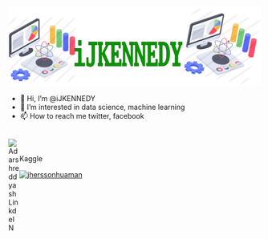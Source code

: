 ![](logojk1.png)

- 👋 Hi, I’m @iJKENNEDY
- 👀 I’m interested in data science, machine learning
- 📫 How to reach me twitter, facebook
<br/>
<a href="https://www.linkedin.com/in/jherssonhz">
  <img align="left" alt="Adarshreddyash LinkdeIN" width="22px" src="https://cdn.jsdelivr.net/npm/simple-icons@v3/icons/linkedin.svg" />
</a>
<br/>
<p>Kaggle</p><a href="https://www.kaggle.com/jherssonzarate">
  
<a href="https://linkedin.com/in/jherssonhuaman" target="blank"><img align="center" src="https://raw.githubusercontent.com/rahuldkjain/github-profile-readme-generator/master/src/images/icons/Social/linked-in-alt.svg" alt="jherssonhuaman" height="30" width="40" /></a>
</a>
<!---
iJKENNEDY/iJKENNEDY is a ✨ special ✨ repository because its `README.md` (this file) appears on your GitHub profile.
You can click the Preview link to take a look at your changes.
--->
